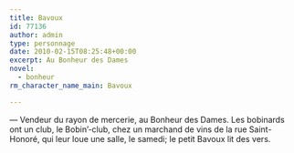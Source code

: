 ```yaml
---
title: Bavoux
id: 77136
author: admin
type: personnage
date: 2010-02-15T08:25:48+00:00
excerpt: Au Bonheur des Dames
novel:
  - bonheur
rm_character_name_main: Bavoux

---
```

— Vendeur du rayon de mercerie, au Bonheur des Dames. Les bobinards ont un club, le Bobin&rsquo;-club, chez un marchand de vins de la rue Saint-Honoré, qui leur loue une salle, le samedi; le petit Bavoux lit des vers. 